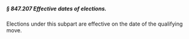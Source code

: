 ##### § 847.207 Effective dates of elections. #####

Elections under this subpart are effective on the date of the qualifying move.